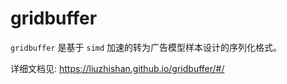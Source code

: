 # gridbuffer

`gridbuffer` 是基于 `simd` 加速的转为广告模型样本设计的序列化格式。

详细文档见: https://liuzhishan.github.io/gridbuffer/#/